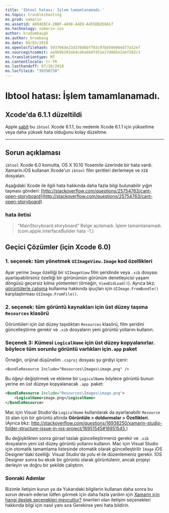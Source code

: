 ```yaml
---
title: 'Ibtool hatası: İşlem tamamlanamadı.'
ms.topic: troubleshooting
ms.prod: xamarin
ms.assetid: A804EBC4-2BBF-4A98-A4E8-A455DB2E8A17
ms.technology: xamarin-ios
author: bradumbaugh
ms.author: brumbaug
ms.date: 04/03/2018
ms.openlocfilehash: 593706de23d370d6bff03c97bb50e064d77a52ef
ms.sourcegitcommit: aa9b9b203ab4cd6a6b4fd51e27d865e2abf582c1
ms.translationtype: MT
ms.contentlocale: tr-TR
ms.lasthandoff: 07/30/2018
ms.locfileid: "39350738"
---
```

# <a name="ibtool-error-the-operation-couldnt-be-completed"></a>Ibtool hatası: İşlem tamamlanamadı.

## <a name="fixed-in-xcode-611"></a>Xcode'da 6.1.1 düzeltildi

Apple [sabit](https://developer.apple.com/library/content/documentation/Xcode/Conceptual/RN-Xcode-Archive/Chapters/xc6_release_notes.html#//apple_ref/doc/uid/TP40016994-CH4-SW1) bu `ibtool` Xcode 6.1.1, bu nedenle Xcode 6.1.1 için yükseltme veya daha yüksek hata olduğunu kolay düzeltme.

* * *

## <a name="description-of-the-problem"></a>Sorun açıklaması

`ibtool` Xcode 6.0 komutta, OS X 10.10 Yosemite üzerinde bir hata vardı. Xamarin.iOS kullanan Xcode'un `ibtool` film şeritleri derlemeye ve `XIB` dosyaları.

Aşağıdaki Xcode ile ilgili hata hakkında daha fazla bilgi bulunabilir yığın taşması gönderi: [http://stackoverflow.com/questions/25754763/cant-open-storyboard](http://stackoverflow.com/questions/25754763/cant-open-storyboard)

### <a name="error-message"></a>hata iletisi

> "MainStoryboard.storyboard" Belge açılamadı. İşlem tamamlanamadı. (com.apple.InterfaceBuilder hata -1.)

## <a name="workarounds-for-xcode-60"></a>Geçici Çözümler (için Xcode 6.0)

### <a name="option-1-manage-all-uiimageviewimage-properties-in-code"></a>1. seçenek: tüm yönetmek `UIImageView.Image` kod özellikleri

Ayar yerine `Image` özelliği bir `UIImageView` film şeridinde veya `.xib` dosyası ayarlayabilirsiniz özelliği bir görünümün görünüm denetleyicisi yaşam döngüsü geçersiz kılma yöntemleri (örneğin, `ViewDidLoad()`). Ayrıca bkz: [görüntülerle çalışma](~/ios/app-fundamentals/images-icons/index.md) kullanma hakkında ipuçları için `UIImage.FromBundle()` karşılaştırması `UIImage.FromFile()`.

### <a name="option-2-move-all-of-the-image-resources-to-the-top-level-resources-folder"></a>2. seçenek: tüm görüntü kaynakları için üst düzey taşıma `Resources` klasörü

Görüntüleri için üst düzey taşıdıktan `Resources` klasörü, film şeridini güncelleştirme gerekir ve `.xib` dosyaların yeni görüntü yollarını kullanın.

### <a name="option-3-set-the-logicalname-for-any-problematic-image-assets-so-they-are-copied-to-the-top-level-of-theapp-bundle"></a>Seçenek 3: Kümesi `LogicalName` için üst düzey kopyalanırlar. böylece tüm sorunlu görüntü varlıkları için`.app` paket

Örneğin, orijinal düşünelim `.csproj` dosyası şu girdiyi içerir:

`<BundleResource Include="Resources\Images\image.png" />`

Bu öğeyi değiştirmek ve ekleme bir `LogicalName` böylece görüntü bunun yerine en üst düzeye kopyalanacak `.app `paket:

```xml
<BundleResource Include="Resources\Images\image.png">
    <LogicalName>image.png</LogicalName>
</BundleResource>
```

Mac için Visual Studio'da `LogicalName` kullanılarak da ayarlanabilir `Resource ID` alan için bir görüntü altında **Görüntüle > doldurmalar > Özellikleri**. (Ayrıca bkz: [ http://stackoverflow.com/questions/16938250/xamarin-studio-folder-structure-issue-in-ios-project/16951545#16951545 ](http://stackoverflow.com/questions/16938250/xamarin-studio-folder-structure-issue-in-ios-project/16951545#16951545))

Bu değişiklikten sonra görsel taslak güncelleştirmeniz gerekir ve `.xib` dosyaların yeni üst düzey görüntü yollarını kullanın. Mac için Visual Studio için otomatik tamamlama listesinde otomatik olarak güncelleştirilir `Image` iOS Designer'daki özelliği. Visual Studio'da yolu el ile düzenlemeniz gerekir. İOS Designer sonra bu eksik bir görüntü olarak görüntülenir, ancak projeyi derleyin ve doğru bir şekilde çalıştırın.

### <a name="next-steps"></a>Sonraki Adımlar

Bizimle iletişim kurun ya da Yukarıdaki bilgilerin kullanan daha sonra bu sorun devam ederse lütfen görmek için daha fazla yardım için [Xamarin için hangi destek seçenekleri mevcuttur?](~/cross-platform/troubleshooting/support-options.md) önerileri olan iletişim seçenekleri hakkında bilgi için nasıl yanı sıra Gerekirse yeni hata bildirin. 

